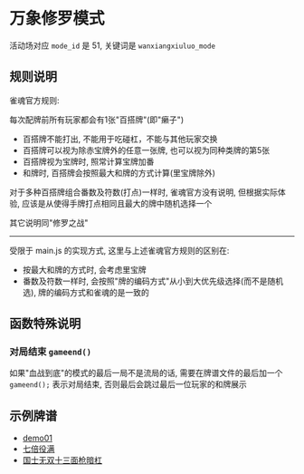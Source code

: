 # 万象修罗模式

活动场对应 `mode_id` 是 51, 关键词是 `wanxiangxiuluo_mode`

## 规则说明

雀魂官方规则:

每次配牌前所有玩家都会有1张"百搭牌"(即"癞子")

- 百搭牌不能打出, 不能用于吃碰杠，不能与其他玩家交换
- 百搭牌可以视为除赤宝牌外的任意一张牌, 也可以视为同种类牌的第5张
- 百搭牌视为宝牌时, 照常计算宝牌加番
- 和牌时, 百搭牌会按照最大和牌的方式计算(里宝牌除外)

对于多种百搭牌组合番数及符数(打点)一样时, 雀魂官方没有说明, 但根据实际体验, 应该是从使得手牌打点相同且最大的牌中随机选择一个

其它说明同"修罗之战"

---

受限于 main.js 的实现方式, 这里与上述雀魂官方规则的区别在:

- 按最大和牌的方式时, 会考虑里宝牌
- 番数及符数一样时, 会按照"牌的编码方式"从小到大优先级选择(而不是随机选), 牌的编码方式和雀魂的是一致的

## 函数特殊说明

### 对局结束 `gameend()`

如果"血战到底"的模式的最后一局不是流局的话, 需要在牌谱文件的最后加一个 `gameend();` 表示对局结束, 否则最后会跳过最后一位玩家的和牌展示

## 示例牌谱

- [demo01](demo01.js)
- [七倍役满](七倍役满.js)
- [国士无双十三面枪暗杠](国士无双十三面枪暗杠.js)
